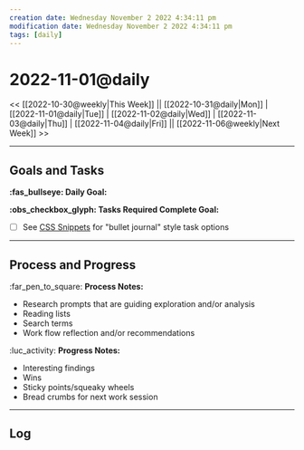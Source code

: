 ```yaml
---
creation date: Wednesday November 2 2022 4:34:11 pm
modification date: Wednesday November 2 2022 4:34:11 pm
tags: [daily]
---
```


# 2022-11-01@daily
<< [[2022-10-30@weekly|This Week]] || [[2022-10-31@daily|Mon]] | [[2022-11-01@daily|Tue]] | [[2022-11-02@daily|Wed]] | [[2022-11-03@daily|Thu]] | [[2022-11-04@daily|Fri]] || [[2022-11-06@weekly|Next Week]] >>

---
## Goals and Tasks

**:fas_bullseye: Daily Goal:**


**:obs_checkbox_glyph: Tasks Required Complete Goal:** 
- [ ] See [CSS Snippets](02.0%20Getting%20Started.md#CSS%20Snippets) for "bullet journal" style task options 


---
## Process and Progress 

:far_pen_to_square: **Process Notes:** 
- Research prompts that are guiding exploration and/or analysis
- Reading lists
- Search terms
- Work flow reflection and/or recommendations

 :luc_activity: **Progress Notes:** 
 - Interesting findings
 - Wins
 - Sticky points/squeaky wheels
 - Bread crumbs for next work session

---
## Log
